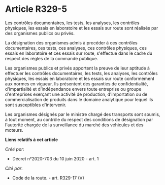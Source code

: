 # Article R329-5

Les contrôles documentaires, les tests, les analyses, les contrôles physiques, les essais en laboratoire et les essais sur
route sont réalisés par des organismes publics ou privés.

La désignation des organismes admis à procéder à ces contrôles documentaires, ces tests, ces analyses, ces contrôles
physiques, ces essais en laboratoire et ces essais sur route, s'effectue dans le cadre du respect des règles de la commande
publique.

Les organismes publics et privés apportent la preuve de leur aptitude à effectuer les contrôles documentaires, les tests, les
analyses, les contrôles physiques, les essais en laboratoire et les essais sur route conformément aux normes en vigueur. Ils
présentent des garanties de confidentialité, d'impartialité et d'indépendance envers toute entreprise ou groupe d'entreprises
exerçant une activité de production, d'importation ou de commercialisation de produits dans le domaine analytique pour lequel
ils sont susceptibles d'intervenir.

Les organismes désignés par le ministre chargé des transports sont soumis, à tout moment, au contrôle du respect des
conditions de désignation par l'autorité chargée de la surveillance du marché des véhicules et des moteurs.

**Liens relatifs à cet article**

_Créé par_:

  - Décret n°2020-703 du 10 juin 2020 - art. 1

_Cité par_:

  - Code de la route. - art. R329-17 (V)
